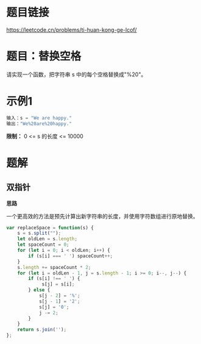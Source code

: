 # 题目链接

https://leetcode.cn/problems/ti-huan-kong-ge-lcof/

# 题目：替换空格

请实现一个函数，把字符串 s 中的每个空格替换成"%20"。

# 示例1

```js
输入：s = "We are happy."
输出："We%20are%20happy."
```

**限制：**
0 <= s 的长度 <= 10000

# 题解

## 双指针

**思路**

一个更高效的方法是预先计算出新字符串的长度，并使用字符数组进行原地替换。

```js
var replaceSpace = function(s) {
    s = s.split("");
    let oldLen = s.length;
    let spaceCount = 0;
    for (let i = 0; i < oldLen; i++) {
        if (s[i] === ' ') spaceCount++;
    }
    s.length += spaceCount * 2;
    for (let i = oldLen - 1, j = s.length - 1; i >= 0; i--, j--) {
        if (s[i] !== ' ') {
             s[j] = s[i];
        } else {
            s[j - 2] = '%';
            s[j - 1] = '2';
            s[j] = '0';
            j -= 2;
        }
    }
    return s.join('');
};
```
